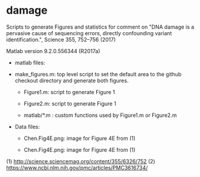 # damage

Scripts to generate Figures and statistics for comment on "DNA damage is a pervasive cause of sequencing errors, directly confounding variant identification.", Science 355, 752–756 (2017)

Matlab version 9.2.0.556344 (R2017a)

* matlab files: 
 
 * make_figures.m:  top level script to set the default area to the github checkout directory and generate both figures.
  
 	* Figure1.m:  script to generate Figure 1
 
 	* Figure2.m:  script to generate Figure 1
 
	* matlab/*.m : custom functions used by Figure1.m or Figure2.m
 
* Data files: 
  
  * Chen.Fig4E.png: image for Figure 4E from (1)

  * Chen.Fig4E.png: image for Figure 4E from (1)
 


(1) http://science.sciencemag.org/content/355/6326/752
(2) https://www.ncbi.nlm.nih.gov/pmc/articles/PMC3616734/
